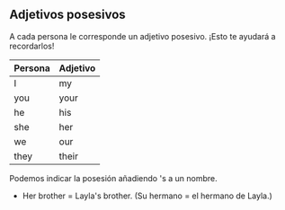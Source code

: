 ## Adjetivos posesivos

A cada persona le corresponde un adjetivo posesivo. ¡Esto te ayudará a recordarlos!

| Persona | Adjetivo |
| ------- | -------- |
| I       | my       |
| you     | your     |
| he      | his      |
| she     | her      |
| we      | our      |
| they    | their    |

Podemos indicar la posesión añadiendo 's a un nombre.

- Her brother = Layla's brother. (Su hermano = el hermano de Layla.)

